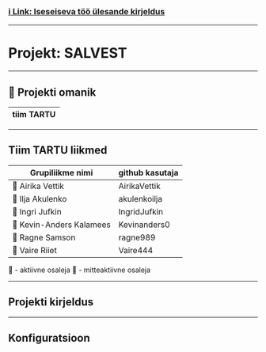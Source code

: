 ### [ :information_source: Link: Iseseiseva töö ülesande kirjeldus](./assingment_description.md)
________________________________________________________________________________________________________________________________________________________________________________

# Projekt: SALVEST
________________________________________________________________________________________________________________________________________________________________________________
## :memo: Projekti omanik

| tiim TARTU |
| ---|
________________________________________________________________________________________________________________________________________________________________________________
## Tiim TARTU liikmed

| Grupiliikme nimi | github kasutaja |
| --- | --- |
| :green_book: Airika Vettik | AirikaVettik |
| :closed_book: Ilja Akulenko | akulenkoilja |
| :green_book: Ingri Jufkin | IngridJufkin |
| :green_book: Kevin-Anders Kalamees | Kevinanders0 |
| :green_book: Ragne Samson | ragne989 |
| :green_book: Vaire Riiet | Vaire444 |

:green_book: - aktiivne osaleja 
:closed_book: - mitteaktiivne osaleja

________________________________________________________________________________________________________________________________________________________________________________

## Projekti kirjeldus

________________________________________________________________________________________________________________________________________________________________________________
## Konfiguratsioon



